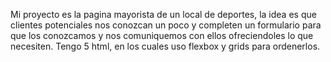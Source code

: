 Mi proyecto es la pagina mayorista de un local de deportes, la idea es que clientes potenciales nos conozcan un poco y completen un formulario para que los conozcamos y nos comuniquemos con ellos ofreciendoles lo que necesiten.
Tengo 5 html, en los cuales uso flexbox y grids para ordenerlos. 
